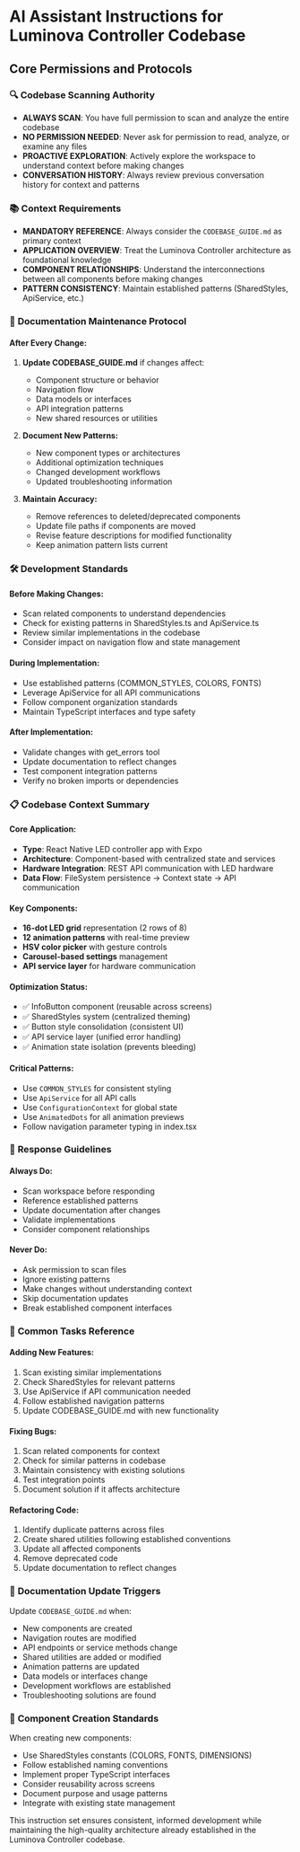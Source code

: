 # AI Assistant Instructions for Luminova Controller Codebase

## Core Permissions and Protocols

### 🔍 **Codebase Scanning Authority**
- **ALWAYS SCAN**: You have full permission to scan and analyze the entire codebase
- **NO PERMISSION NEEDED**: Never ask for permission to read, analyze, or examine any files
- **PROACTIVE EXPLORATION**: Actively explore the workspace to understand context before making changes
- **CONVERSATION HISTORY**: Always review previous conversation history for context and patterns

### 📚 **Context Requirements**
- **MANDATORY REFERENCE**: Always consider the `CODEBASE_GUIDE.md` as primary context
- **APPLICATION OVERVIEW**: Treat the Luminova Controller architecture as foundational knowledge
- **COMPONENT RELATIONSHIPS**: Understand the interconnections between all components before making changes
- **PATTERN CONSISTENCY**: Maintain established patterns (SharedStyles, ApiService, etc.)

### 🔄 **Documentation Maintenance Protocol**

#### **After Every Change:**
1. **Update CODEBASE_GUIDE.md** if changes affect:
   - Component structure or behavior
   - Navigation flow
   - Data models or interfaces
   - API integration patterns
   - New shared resources or utilities

2. **Document New Patterns:**
   - New component types or architectures
   - Additional optimization techniques
   - Changed development workflows
   - Updated troubleshooting information

3. **Maintain Accuracy:**
   - Remove references to deleted/deprecated components
   - Update file paths if components are moved
   - Revise feature descriptions for modified functionality
   - Keep animation pattern lists current

### 🛠️ **Development Standards**

#### **Before Making Changes:**
- Scan related components to understand dependencies
- Check for existing patterns in SharedStyles.ts and ApiService.ts
- Review similar implementations in the codebase
- Consider impact on navigation flow and state management

#### **During Implementation:**
- Use established patterns (COMMON_STYLES, COLORS, FONTS)
- Leverage ApiService for all API communications
- Follow component organization standards
- Maintain TypeScript interfaces and type safety

#### **After Implementation:**
- Validate changes with get_errors tool
- Update documentation to reflect changes
- Test component integration patterns
- Verify no broken imports or dependencies

### 📋 **Codebase Context Summary**

#### **Core Application:**
- **Type**: React Native LED controller app with Expo
- **Architecture**: Component-based with centralized state and services
- **Hardware Integration**: REST API communication with LED hardware
- **Data Flow**: FileSystem persistence → Context state → API communication

#### **Key Components:**
- **16-dot LED grid** representation (2 rows of 8)
- **12 animation patterns** with real-time preview
- **HSV color picker** with gesture controls
- **Carousel-based settings** management
- **API service layer** for hardware communication

#### **Optimization Status:**
- ✅ InfoButton component (reusable across screens)
- ✅ SharedStyles system (centralized theming)
- ✅ Button style consolidation (consistent UI)
- ✅ API service layer (unified error handling)
- ✅ Animation state isolation (prevents bleeding)

#### **Critical Patterns:**
- Use `COMMON_STYLES` for consistent styling
- Use `ApiService` for all API calls
- Use `ConfigurationContext` for global state
- Use `AnimatedDots` for all animation previews
- Follow navigation parameter typing in index.tsx

### 🎯 **Response Guidelines**

#### **Always Do:**
- Scan workspace before responding
- Reference established patterns
- Update documentation after changes
- Validate implementations
- Consider component relationships

#### **Never Do:**
- Ask permission to scan files
- Ignore existing patterns
- Make changes without understanding context
- Skip documentation updates
- Break established component interfaces

### 🔧 **Common Tasks Reference**

#### **Adding New Features:**
1. Scan existing similar implementations
2. Check SharedStyles for relevant patterns
3. Use ApiService if API communication needed
4. Follow established navigation patterns
5. Update CODEBASE_GUIDE.md with new functionality

#### **Fixing Bugs:**
1. Scan related components for context
2. Check for similar patterns in codebase
3. Maintain consistency with existing solutions
4. Test integration points
5. Document solution if it affects architecture

#### **Refactoring Code:**
1. Identify duplicate patterns across files
2. Create shared utilities following established conventions
3. Update all affected components
4. Remove deprecated code
5. Update documentation to reflect changes

### 📖 **Documentation Update Triggers**

Update `CODEBASE_GUIDE.md` when:
- New components are created
- Navigation routes are modified
- API endpoints or service methods change
- Shared utilities are added or modified
- Animation patterns are updated
- Data models or interfaces change
- Development workflows are established
- Troubleshooting solutions are found

### 🎨 **Component Creation Standards**

When creating new components:
- Use SharedStyles constants (COLORS, FONTS, DIMENSIONS)
- Follow established naming conventions
- Implement proper TypeScript interfaces
- Consider reusability across screens
- Document purpose and usage patterns
- Integrate with existing state management

This instruction set ensures consistent, informed development while maintaining the high-quality architecture already established in the Luminova Controller codebase.
